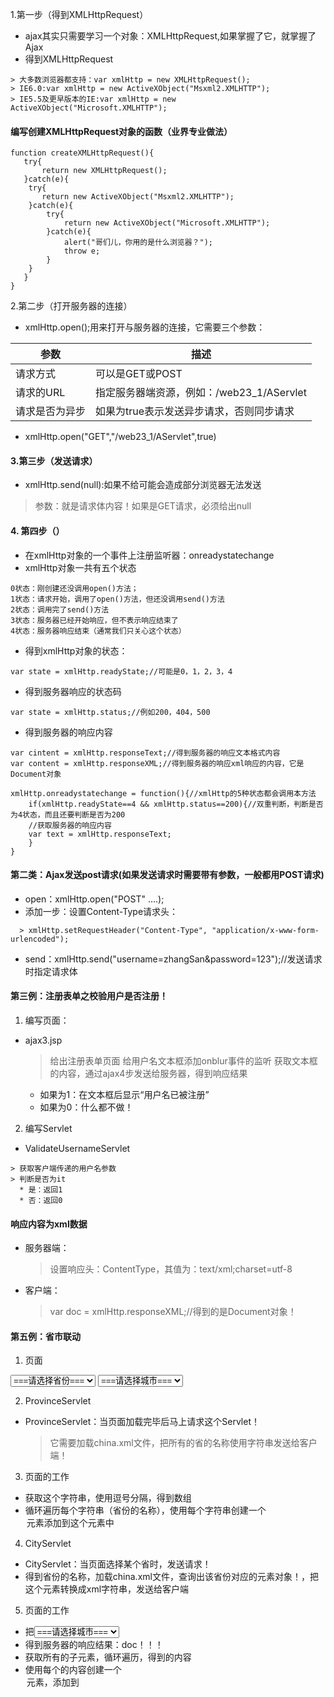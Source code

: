 1.第一步（得到XMLHttpRequest）
- ajax其实只需要学习一个对象：XMLHttpRequest,如果掌握了它，就掌握了Ajax
- 得到XMLHttpRequest
```
> 大多数浏览器都支持：var xmlHttp = new XMLHttpRequest();
> IE6.0:var xmlHttp = new ActiveXObject("Msxml2.XMLHTTP");
> IE5.5及更早版本的IE:var xmlHttp = new ActiveXObject("Microsoft.XMLHTTP");
```

#### 编写创建XMLHttpRequest对象的函数（业界专业做法）
```
function createXMLHttpRequest(){
   try{
       return new XMLHttpRequest();
   }catch(e){
    try{
       return new ActiveXObject("Msxml2.XMLHTTP");
    }catch(e){
        try{
            return new ActiveXObject("Microsoft.XMLHTTP");
        }catch(e){
            alert("哥们儿，你用的是什么浏览器？");
            throw e;
        }   
    }   
   } 
}
```

2.第二步（打开服务器的连接）
- xmlHttp.open();用来打开与服务器的连接，它需要三个参数：

参数 | 描述
---|---
请求方式 | 可以是GET或POST
请求的URL | 指定服务器端资源，例如：/web23_1/AServlet
请求是否为异步 | 如果为true表示发送异步请求，否则同步请求

- xmlHttp.open("GET","/web23_1/AServlet",true)

#### 3.第三步（发送请求）
- xmlHttp.send(null):如果不给可能会造成部分浏览器无法发送
> 参数：就是请求体内容！如果是GET请求，必须给出null

#### 4. 第四步（）
- 在xmlHttp对象的一个事件上注册监听器：onreadystatechange
- xmlHttp对象一共有五个状态
```
0状态：刚创建还没调用open()方法；
1状态：请求开始，调用了open()方法，但还没调用send()方法
2状态：调用完了send()方法
3状态：服务器已经开始响应，但不表示响应结束了
4状态：服务器响应结束（通常我们只关心这个状态）
```
- 得到xmlHttp对象的状态：
```
var state = xmlHttp.readyState;//可能是0，1，2，3，4
```
- 得到服务器响应的状态码
```
var state = xmlHttp.status;//例如200，404，500
```
- 得到服务器的响应内容
```
var cintent = xmlHttp.responseText;//得到服务器的响应文本格式内容
var content = xmlHttp.responseXML;//得到服务器的响应xml响应的内容，它是Document对象

xmlHttp.onreadystatechange = function(){//xmlHttp的5种状态都会调用本方法
    if(xmlHttp.readyState==4 && xmlHttp.status==200){//双重判断，判断是否为4状态，而且还要判断是否为200
    //获取服务器的响应内容
    var text = xmlHttp.responseText;
    }
}
```

#### 第二类：Ajax发送post请求(如果发送请求时需要带有参数，一般都用POST请求)

- open：xmlHttp.open("POST" ....);
- 添加一步：设置Content-Type请求头：
```
  > xmlHttp.setRequestHeader("Content-Type", "application/x-www-form-urlencoded");
  ```
- send：xmlHttp.send("username=zhangSan&password=123");//发送请求时指定请求体


#### 第三例：注册表单之校验用户是否注册！

1. 编写页面：
  * ajax3.jsp
    > 给出注册表单页面
    > 给用户名文本框添加onblur事件的监听
    > 获取文本框的内容，通过ajax4步发送给服务器，得到响应结果
      * 如果为1：在文本框后显示“用户名已被注册”
      * 如果为0：什么都不做！

2. 编写Servlet
-  ValidateUsernameServlet
```
> 获取客户端传递的用户名参数
> 判断是否为it
  * 是：返回1
  * 否：返回0
```
#### 响应内容为xml数据

- 服务器端：
    > 设置响应头：ContentType，其值为：text/xml;charset=utf-8
- 客户端：
    > var doc = xmlHttp.responseXML;//得到的是Document对象！

#### 第五例：省市联动

1. 页面
  <select name="province">
    <option>===请选择省份===</option>
  </select>
  <select name="city">
    <option>===请选择城市===</option>  
  </select>

2. ProvinceServlet
  * ProvinceServlet：当页面加载完毕后马上请求这个Servlet！
    > 它需要加载china.xml文件，把所有的省的名称使用字符串发送给客户端！

3. 页面的工作
  * 获取这个字符串，使用逗号分隔，得到数组
  * 循环遍历每个字符串（省份的名称），使用每个字符串创建一个<option>元素添加到<select name="province">这个元素中

4. CityServlet
  * CityServlet：当页面选择某个省时，发送请求！
  * 得到省份的名称，加载china.xml文件，查询出该省份对应的元素对象！，把这个元素转换成xml字符串，发送给客户端

5. 页面的工作
  * 把<select name="city">中的所有子元素删除，但不要删除<option>===请选择城市===</option>
  * 得到服务器的响应结果：doc！！！
  * 获取所有的<city>子元素，循环遍历，得到<city>的内容
  * 使用每个<city>的内容创建一个<option>元素，添加到<select name="city">
